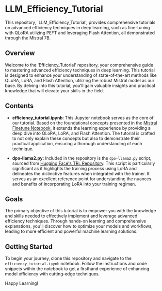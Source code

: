 # LLM_Efficiency_Tutorial
This repository, 'LLM_Efficiency_Tutorial', provides comprehensive tutorials on advanced efficiency techniques in deep learning, such as fine-tuning with QLoRA utilizing PEFT and leveraging Flash Attention, all demonstrated through the Mistral 7B.

## Overview
Welcome to the 'Efficiency_Tutorial' repository, your comprehensive guide to mastering advanced efficiency techniques in deep learning. This tutorial is designed to enhance your understanding of state-of-the-art methods like QLoRA, LoRA, and Flash Attention, utilizing the robust Mistral model as our base. By delving into this tutorial, you'll gain valuable insights and practical knowledge that will elevate your skills in the field.

## Contents
- **efficiency_tutorial.ipynb**: This Jupyter notebook serves as the core of our tutorial. Based on the foundational concepts presented in the [Mistral Finetune Notebook](https://github.com/brevdev/notebooks/blob/main/mistral-finetune.ipynb), it extends the learning experience by providing a deep dive into QLoRA, LoRA, and Flash Attention. The tutorial is crafted to not only explain these concepts but also to demonstrate their practical application, ensuring a thorough understanding of each technique.

- **dpo-llama2.py**: Included in the repository is the `dpo-llama2.py` script, sourced from [Hugging Face's TRL Repository](https://github.com/huggingface/trl/tree/main/examples/research_projects/stack_llama_2/scripts). This script is particularly significant as it highlights the training process using LoRA and delineates the distinctive features when integrated with the trainer. It serves as an excellent reference point for understanding the nuances and benefits of incorporating LoRA into your training regimen.

## Goals
The primary objective of this tutorial is to empower you with the knowledge and skills needed to effectively implement and leverage advanced efficiency techniques. Through hands-on learning and comprehensive explanations, you'll discover how to optimize your models and workflows, leading to more efficient and powerful machine learning solutions.

## Getting Started
To begin your journey, clone this repository and navigate to the `efficiency_tutorial.ipynb` notebook. Follow the instructions and code snippets within the notebook to get a firsthand experience of enhancing model efficiency with cutting-edge techniques.

Happy Learning!
